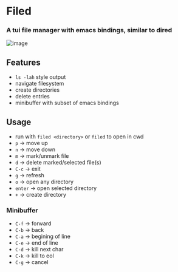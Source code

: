 # Filed

### A tui file manager with emacs bindings, similar to dired

![image](https://github.com/user-attachments/assets/1a6956ea-3bc9-49f3-9443-6982bc226913)

## Features
- `ls -lah` style output
- navigate filesystem
- create directories
- delete entries
- minibuffer with subset of emacs bindings

## Usage
- run with `filed <directory>` or `filed` to open in cwd
- `p`     → move up
- `n`     → move down
- `m`     → mark/unmark file
- `d`     → delete marked/selected file(s)
- `C-c`   → exit
- `g`     → refresh
- `o`     → open any directory
- `enter` → open selected directory
- `+`     → create directory

### Minibuffer
- `C-f`   → forward
- `C-b`   → back
- `C-a`   → begining of line
- `C-e`   → end of line
- `C-d`   → kill next char
- `C-k`   → kill to eol
- `C-g`   → cancel
